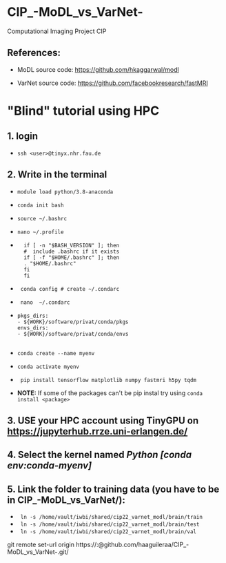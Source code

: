# CIP_-MoDL_vs_VarNet-
Computational Imaging Project CIP

## References: 

* MoDL source code: https://github.com/hkaggarwal/modl 

* VarNet source code: https://github.com/facebookresearch/fastMRI 

# "Blind" tutorial using HPC

## 1. login

* ``` ssh <user>@tinyx.nhr.fau.de ```

## 2. Write in the terminal

* ``` module load python/3.8-anaconda ```

* ``` conda init bash ```

* ``` source ~/.bashrc ```

* ``` nano ~/.profile ```

* ```
    if [ -n "$BASH_VERSION" ]; then
    #  include .bashrc if it exists
    if [ -f "$HOME/.bashrc" ]; then
    . "$HOME/.bashrc"
    fi
    fi 

* ``` conda config # create ~/.condarc```


* ``` nano  ~/.condarc```

* ``` 
  pkgs_dirs:
  - ${WORK}/software/privat/conda/pkgs
  envs_dirs:
  - ${WORK}/software/privat/conda/envs
  

* ``` conda create --name myenv ```

* ``` conda activate myenv ```

* ``` pip install tensorflow matplotlib numpy fastmri h5py tqdm```

* **NOTE:** If some of the packages can't be pip instal try using ```conda install <package>```

## 3. USE your HPC account using TinyGPU on https://jupyterhub.rrze.uni-erlangen.de/
## 4. Select the kernel named *Python [conda env:conda-myenv]*


## 5. Link the folder to training data (you have to be in CIP_-MoDL_vs_VarNet/):
* ``` ln -s /home/vault/iwbi/shared/cip22_varnet_modl/brain/train```
* ``` ln -s /home/vault/iwbi/shared/cip22_varnet_modl/brain/test```
* ``` ln -s /home/vault/iwbi/shared/cip22_varnet_modl/brain/val```

git remote set-url origin https://<username>:<TOKENGOESHERE>@github.com/haaguileraa/CIP_-MoDL_vs_VarNet-.git/
